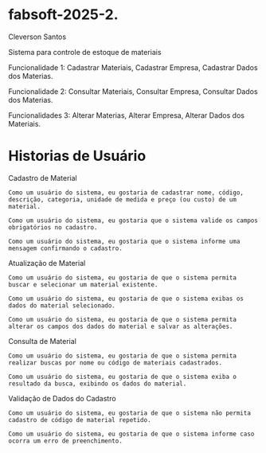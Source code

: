 # fabsoft-2025-2.

Cleverson Santos

Sistema para controle de estoque de materiais

Funcionalidade 1: Cadastrar Materiais, Cadastrar Empresa, Cadastrar Dados dos Materias.

Funcionalidade 2: Consultar Materiais, Consultar Empresa, Consultar Dados dos Materias.

Funcionalidades 3: Alterar Materias, Alterar Empresa, Alterar Dados dos Materiais.

# Historias de Usuário

Cadastro de Material

    Como um usuário do sistema, eu gostaria de cadastrar nome, código, descrição, categoria, unidade de medida e preço (ou custo) de um material.

    Como um usuário do sistema, eu gostaria que o sistema valide os campos obrigatórios no cadastro.

    Como um usuário do sistema, eu gostaria que o sistema informe uma mensagem confirmando o cadastro.

Atualização de Material

    Como um usuário do sistema, eu gostaria de que o sistema permita buscar e selecionar um material existente.

    Como um usuário do sistema, eu gostaria de que o sistema exibas os dados do material selecionado.

    Como um usuário do sistema, eu gostaria de que o sistema permita alterar os campos dos dados do material e salvar as alterações.

Consulta de Material

    Como um usuário do sistema, eu gostaria de que o sistema permita realizar buscas por nome ou código de materiais cadastrados.

    Como um usuário do sistema, eu gostaria de que o sistema exiba o resultado da busca, exibindo os dados do material.

Validação de Dados do Cadastro

    Como um usuário do sistema, eu gostaria de que o sistema não permita cadastro de código de material repetido.

    Como um usuário do sistema, eu gostaria de que o sistema informe caso ocorra um erro de preenchimento.
